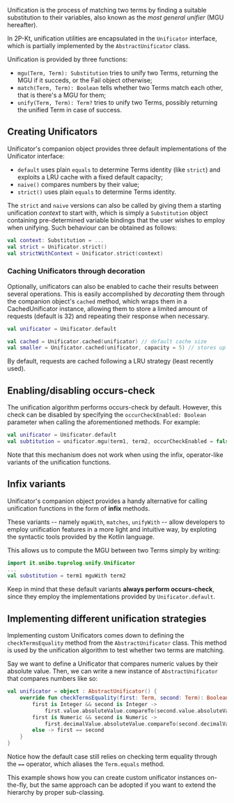 Unification is the process of matching two terms by finding a suitable substitution to their variables, also known as the _most general unifier_ (MGU hereafter).

In 2P-Kt, unification utilities are encapsulated in the `Unificator` interface, which is partially implemented by the `AbstractUnificator` class.

Unification is provided by three functions:
- `mgu(Term, Term): Substitution` tries to unify two Terms, returning the MGU if it succeds, or the Fail object otherwise;
- `match(Term, Term): Boolean` tells whether two Terms match each other, that is there's a MGU for them;
- `unify(Term, Term): Term?` tries to unify two Terms, possibly returning the unified Term in case of success.

## Creating Unificators

Unificator's companion object provides three default implementations of the Unificator interface:

- `default` uses plain `equals` to determine Terms identity (like `strict`) and exploits a LRU cache with a fixed default capacity;
- `naive()` compares numbers by their value;
- `strict()` uses plain `equals` to determine Terms identity.

The `strict` and `naive` versions can also be called by giving them a starting unification _context_ to start with, which is simply a `Substitution` object containing pre-determined variable bindings that the user wishes to employ when unifying. Such behaviour can be obtained as follows:

```kotlin
val context: Substitution = ...
val strict = Unificator.strict()
val strictWithContext = Unificator.strict(context)
```

### Caching Unificators through decoration

Optionally, unificators can also be enabled to cache their results between several operations. This is easily accomplished by _decorating_ them through the companion object's `cached` method, which wraps them in a CachedUnificator instance, allowing them to store a limited amount of requests (default is 32) and repeating their response when necessary.

```kotlin
val unificator = Unificator.default

val cached = Unificator.cached(unificator) // default cache size
val smaller = Unificator.cached(unificator, capacity = 5) // stores up to 5 requests
```

By default, requests are cached following a LRU strategy (least recently used).

## Enabling/disabling occurs-check

The unification algorithm performs occurs-check by default. However, this check can be disabled by specifying the `occurCheckEnabled: Boolean` parameter when calling the aforementioned methods. For example:

```kotlin
val unificator = Unificator.default
val subtitution = unificator.mgu(term1, term2, occurCheckEnabled = false)
```

Note that this mechanism does not work when using the infix, operator-like variants of the unification functions.

## Infix variants

Unificator's companion object provides a handy alternative for calling unification functions in the form of **infix** methods.

These variants -- namely `mguWith`, `matches`, `unifyWith` -- allow developers to employ unification features in a more light and intuitive way, by exploting the syntactic tools provided by the Kotlin language.

This allows us to compute the MGU between two Terms simply by writing:

```kotlin
import it.unibo.tuprolog.unify.Unificator
...
val substitution = term1 mguWith term2
```

Keep in mind that these default variants **always perform occurs-check**, since they employ the implementations provided by `Unificator.default`.

## Implementing different unification strategies

Implementing custom Unificators comes down to defining the `checkTermsEquality` method from the `AbstractUnificator` class. This method is used by the unification algorithm to test whether two terms are matching.

Say we want to define a Unificator that compares numeric values by their absolute value. Then, we can write a new instance of `AbstractUnificator` that compares numbers like so:

```kotlin
val unificator = object : AbstractUnificator() {
    override fun checkTermsEquality(first: Term, second: Term): Boolean = when {
        first is Integer && second is Integer ->
            first.value.absoluteValue.compareTo(second.value.absoluteValue) == 0
        first is Numeric && second is Numeric ->
            first.decimalValue.absoluteValue.compareTo(second.decimalValue.absoluteValue) == 0
        else -> first == second
    }
}
```

Notice how the default case still relies on checking term equality through the `==` operator, which aliases the `Term.equals` method.

This example shows how you can create custom unificator instances on-the-fly, but the same approach can be adopted if you want to extend the hierarchy by proper sub-classing.